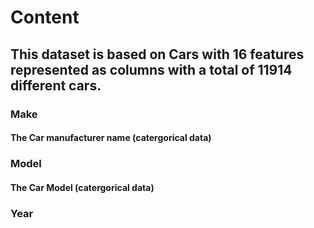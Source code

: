 # Content
## This dataset is based on Cars with 16 features represented as columns with a total of 11914 different cars.
### Make
#### The Car manufacturer name (catergorical data) 
### Model
#### The Car Model (catergorical data) 
### Year 
#### 
